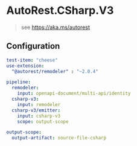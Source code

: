 # AutoRest.CSharp.V3
> see https://aka.ms/autorest

## Configuration
```yaml
test-item: "cheese"
use-extension:
  "@autorest/remodeler" : "~2.0.4"

pipeline:
  remodeler:
    input: openapi-document/multi-api/identity
  csharp-v3:
    input: remodeler
  csharp-v3/emitter:
    input: csharp-v3
    scope: output-scope

output-scope:
  output-artifact: source-file-csharp
```
